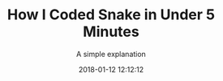 ---
title:  "How I Coded Snake in Under 5 Minutes"
subtitle: "A simple explanation"
image: "img/posts/how-i-coded-snake-in-under-5-minutes.png"
date: 2018-01-12 12:12:12
---